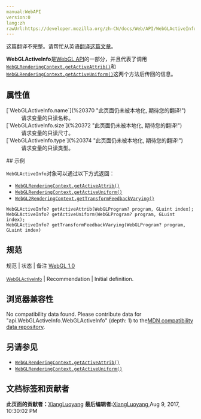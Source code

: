 ```yaml
---
manual:WebAPI
version:0
lang:zh
rawUrl:https://developer.mozilla.org/zh-CN/docs/Web/API/WebGLActiveInfo
---
```




这篇翻译不完整。请帮忙从英语[翻译这篇文章](%20365 "")。






**WebGLActiveInfo**是[WebGL API](%9901 "")的一部分，并且代表了调用[`WebGLRenderingContext.getActiveAttrib()`](%20367 "此页面仍未被本地化, 期待您的翻译!")和[`WebGLRenderingContext.getActiveUniform()`](%20368 "此页面仍未被本地化, 期待您的翻译!")这两个方法后传回的信息。


## 属性值<a name="属性值"></a>
<dl><dt id=''>[`WebGLActiveInfo.name`](%20370 "此页面仍未被本地化, 期待您的翻译!")</dt><dd>请求变量的只读名称。</dd><dt id=''>[`WebGLActiveInfo.size`](%20372 "此页面仍未被本地化, 期待您的翻译!")</dt><dd>请求变量的只读尺寸。</dd><dt id=''>[`WebGLActiveInfo.type`](%20374 "此页面仍未被本地化, 期待您的翻译!")</dt><dd>请求变量的只读类型。</dd></dl>
## 示例<a name="示例"></a>


`WebGLActiveInfo`对象可以通过以下方式返回：


* [`WebGLRenderingContext.getActiveAttrib()`](%20367 "此页面仍未被本地化, 期待您的翻译!")
* [`WebGLRenderingContext.getActiveUniform()`](%20368 "此页面仍未被本地化, 期待您的翻译!")
* [`WebGL2RenderingContext.getTransformFeedbackVarying()`](%20319 "此页面仍未被本地化, 期待您的翻译!")

```
WebGLActiveInfo? getActiveAttrib(WebGLProgram? program, GLuint index); 
WebGLActiveInfo? getActiveUniform(WebGLProgram? program, GLuint index);
WebGLActiveInfo? getTransformFeedbackVarying(WebGLProgram? program, GLuint index)
```

## 规范<a name="规范"></a>
规范 | 状态 | 备注 
[WebGL 1.0<br></br><small>WebGLActiveInfo</small>](%20379 "") | Recommendation | Initial definition. 


## 浏览器兼容性<a name="浏览器兼容性"></a>


No compatibility data found. Please contribute data for &quot;api.WebGLActiveInfo.WebGLActiveInfo&quot; (depth: 1) to the[MDN compatibility data repository](%3344 "").


## 另请参见<a name="另请参见"></a>

* [`WebGLRenderingContext.getActiveAttrib()`](%20367 "此页面仍未被本地化, 期待您的翻译!")
* [`WebGLRenderingContext.getActiveUniform()`](%20368 "此页面仍未被本地化, 期待您的翻译!")



## 文档标签和贡献者
**此页面的贡献者：**[XiangLuoyang](%20384 "")
**最后编辑者:**[XiangLuoyang](%20384 ""),<time>Aug 9, 2017, 10:30:02 PM</time>


